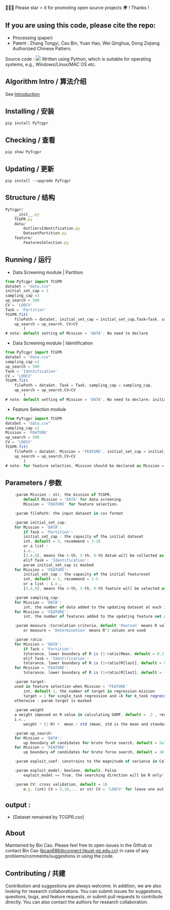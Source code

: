


🤝🤝🤝 Please star ⭐️ it for promoting open source projects 🌍 ! Thanks !

## If you are using this code, please cite the repo:
+ Processing (paper)
+ Patent : Zhang Tongyi, Cao Bin, Yuan Hao, Wei Qinghua, Dong Ziqiang. Authorized Chinese Pattern.  


Source code : [![](https://img.shields.io/badge/PyPI-caobin-blue)](https://pypi.org/project/PyTcgpr/) Written using Python, which is suitable for operating systems, e.g., Windows/Linux/MAC OS etc.

## Algorithm Intro / 算法介绍

See [Introduction](https://github.com/Bin-Cao/TCGPR/blob/main/Intro/TCGPR.pdf)

## Installing / 安装
    pip install PyTcgpr 

## Checking / 查看
    pip show PyTcgpr 
    
## Updating / 更新
    pip install --upgrade PyTcgpr
## Structure / 结构

``` javascript
PyTcgpr/
    __init__.py
    TCGPR.py
    data/
        OutliersIdentification.py
        DatasetPartition.py
    feature/
        FeaturesSelection.py
``` 
## Running / 运行

+ Data Screening module | Partition
``` javascript
from PyTcgpr import TCGPR
dataSet = "data.csv"
initial_set_cap = 3
sampling_cap =2
up_search = 500
CV = 'LOOCV'
Task = 'Partition'
TCGPR.fit(
    filePath = dataSet, initial_set_cap = initial_set_cap,Task=Task, sampling_cap = sampling_cap,
    up_search = up_search, CV=CV
        )
# note: default setting of Mission = 'DATA', No need to declare
```
+ Data Screening module | Identification
``` javascript
from PyTcgpr import TCGPR
dataSet = "data.csv"
sampling_cap =2
up_search = 500
Task = 'Identification'
CV = 'LOOCV'
TCGPR.fit(
    filePath = dataSet, Task = Task, sampling_cap = sampling_cap,
    up_search = up_search,CV=CV
        )
# note: default setting of Mission = 'DATA', No need to declare; initial_set_cap is masked 
```
+ Feature Selection module
``` javascript
from PyTcgpr import TCGPR
dataSet = "data.csv"
sampling_cap =2
Mission = 'FEATURE'
up_search = 500
CV = 'LOOCV'
TCGPR.fit(
    filePath = dataSet, Mission = 'FEATURE', initial_set_cap = initial_set_cap, sampling_cap = sampling_cap,
    up_search = up_search,CV=CV
        )
# note: for feature selection, Mission should be declared as Mission = 'FEATURE' ! 
```

## Parameters / 参数
``` javascript
    :param Mission : str, the mission of TCGPR, 
        default Mission = 'DATA' for data screening. 
        Mission = 'FEATURE' for feature selection.

    :param filePath: the input dataset in csv format

    :param initial_set_cap: 
    for Mission = 'DATA':
        if Task = 'Partition':
        initial_set_cap : the capacity of the initial dataset
        int, default = 3, recommend = 3-10
        or a list : 
        i.e.,  
        [3,4,8], means the 4-th, 5-th, 9-th datum will be collected as the initial dataset
        elif Task = 'Identification':
        param initial_set_cap is masked 
    for Mission = 'FEATURE':
        initial_set_cap : the capacity of the initial featureset
        int, default = 1, recommend = 1-5
        or a list : i.e.,  
        [3,4,8], means the 4-th, 5-th, 9-th feature will be selected as the initial characterize

    :param sampling_cap: 
    for Mission = 'DATA':
        int, the number of data added to the updating dataset at each iteration, default = 1, recommend = 1-5
    for Mission = 'FEATURE':
        int, the number of features added to the updating feature set at each iteration, default = 1, recommend = 1-3

    :param measure :Correlation criteria, default 'Pearson' means R values are used
        or measure = 'Determination' means R^2 values are used

    :param ratio: 
    for Mission = 'DATA':
        if Task = 'Partition':
        tolerance, lower boundary of R is (1-ratio)Rmax, default = 0.2, recommend = 0~0.3
        elif Task = 'Identification':
        tolerance, lower boundary of R is (1+ratio)R[last], default = 0.0, recommend = -0.01~0.01
    for Mission = 'FEATURE':
        tolerance, lower boundary of R is (1+ratio)R[last], default = -0.01, recommend = -0.01~0.01

    :param target:
    used in feature selection when Mission = 'FEATURE'
        int, default 1, the number of target in regression mission
        target = 1 for single_task regression and =k for k_task regression (Multiobjective regression)
    otherwise : param target is masked 
    
    :param weight
    a weight imposed on R value in calculating GGMF, default = .2 , recommend =  .1-1
    i.e.,
        weight * (1-R) +  mean / std (mean, std is the mean and standard deviation of length scales) 

    :param up_search: 
    for Mission = 'DATA':
        up boundary of candidates for brute force search, default = 5e2 , recommend =  2e2-2e3
    for Mission = 'FEATURE':
        up boundary of candidates for brute force search, default = 10 , recommend = 10-20

    :param exploit_coef: constrains to the magnitude of variance in Cal_EI function, default = 2, recommend = 2

    :param exploit_model: boolean, default, False
        exploit_model == True, the searching direction will be R only! GGMF will not be used!

    :param CV: cross validation, default = 10
        e.g. (int) CV = 5,10,... or str CV = 'LOOCV' for leave one out cross validation
```

## output : 
+ [Dataset remained by TCGPR.csv]



## About 
Maintained by Bin Cao. Please feel free to open issues in the Github or contact Bin Cao
(bcao686@connect.hkust-gz.edu.cn) in case of any problems/comments/suggestions in using the code. 


## Contributing / 共建
Contribution and suggestions are always welcome. In addition, we are also looking for research collaborations. You can submit issues for suggestions, questions, bugs, and feature requests, or submit pull requests to contribute directly. You can also contact the authors for research collaboration.
